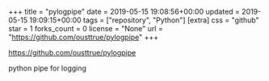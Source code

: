 +++
title = "pylogpipe"
date = 2019-05-15 19:08:56+00:00
updated = 2019-05-15 19:09:15+00:00
tags = ["repository", "Python"]
[extra]
css = "github"
star = 1
forks_count = 0
license = "None"
url = "https://github.com/ousttrue/pylogpipe"
+++

<https://github.com/ousttrue/pylogpipe>

python pipe for logging

